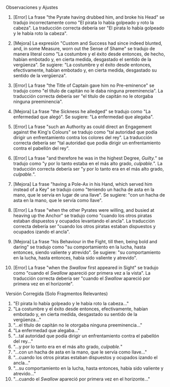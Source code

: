 Observaciones y Ajustes

1. [Error] La frase "the Pyrate having drubbed him, and broke his Head" se tradujo incorrectamente como "El pirata lo había golpeado y roto la cabeza". La traducción correcta debería ser "El pirata lo había golpeado y le había roto la cabeza".

2. [Mejora] La expresión "Custom and Success had since indeed blunted, and, in some Measure, worn out the Sense of Shame" se tradujo de manera literal como "La costumbre y el éxito desde entonces, de hecho, habían embotado y, en cierta medida, desgastado el sentido de la vergüenza". Se sugiere: "La costumbre y el éxito desde entonces, efectivamente, habían embotado y, en cierta medida, desgastado su sentido de la vergüenza".

3. [Error] La frase "the Title of Captain gave him no Pre-eminence" se tradujo como "el título de capitán no le daba ninguna preeminencia". La traducción correcta debería ser "el título de capitán no le otorgaba ninguna preeminencia".

4. [Mejora] La frase "the Sickness he alledged" se tradujo como "La enfermedad que alegó". Se sugiere: "La enfermedad que alegaba".

5. [Error] La frase "such an Authority as could direct an Engagement against the King's Colours" se tradujo como "tal autoridad que podía dirigir un enfrentamiento contra los colores del rey". La traducción correcta debería ser "tal autoridad que podía dirigir un enfrentamiento contra el pabellón del rey".

6. [Error] La frase "and therefore he was in the highest Degree, _Guilty._" se tradujo como "y por lo tanto estaba en el más alto grado, *culpable.*". La traducción correcta debería ser "y por lo tanto era en el más alto grado, *culpable.*".

7. [Mejora] La frase "having a Pole-Ax in his Hand, which served him instead of a Key" se tradujo como "teniendo un hacha de asta en la mano, que le servía en lugar de una llave". Se sugiere: "con un hacha de asta en la mano, que le servía como llave".

8. [Error] La frase "when the other Pyrates were willing, and busied at heaving up the Anchor" se tradujo como "cuando los otros piratas estaban dispuestos y ocupados levantando el ancla". La traducción correcta debería ser "cuando los otros piratas estaban dispuestos y ocupados izando el ancla".

9. [Mejora] La frase "his Behaviour in the Fight, till then, being bold and daring" se tradujo como "su comportamiento en la lucha, hasta entonces, siendo valiente y atrevido". Se sugiere: "su comportamiento en la lucha, hasta entonces, había sido valiente y atrevido".

10. [Error] La frase "when the _Swallow_ first appeared in Sight" se tradujo como "cuando el *Swallow* apareció por primera vez a la vista". La traducción correcta debería ser "cuando el *Swallow* apareció por primera vez en el horizonte".

Versión Corregida (Solo Fragmentos Relevantes)

1. "El pirata lo había golpeado y le había roto la cabeza..."
2. "La costumbre y el éxito desde entonces, efectivamente, habían embotado y, en cierta medida, desgastado su sentido de la vergüenza..."
3. "...el título de capitán no le otorgaba ninguna preeminencia..."
4. "La enfermedad que alegaba..."
5. "...tal autoridad que podía dirigir un enfrentamiento contra el pabellón del rey..."
6. "...y por lo tanto era en el más alto grado, *culpable.*"
7. "...con un hacha de asta en la mano, que le servía como llave..."
8. "...cuando los otros piratas estaban dispuestos y ocupados izando el ancla..."
9. "...su comportamiento en la lucha, hasta entonces, había sido valiente y atrevido..."
10. "...cuando el *Swallow* apareció por primera vez en el horizonte..."